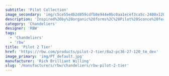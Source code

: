 ```yaml
---
subtitle: 'Pilot Collection'
image_secondary: 'img/c5ce55e4b2d059cdfb8e944e0bc0aa1ecef3ca5c-2400x1200.png'
description: 'Inspired%20by%20organic%20forms%2C%20Pilot%20Sconce%20features%20a%20rounded%2C%20shell-like%20shade.%20Available%20in%20a%20range%20of%20colors%2C%20lengths%2C%20and%20finishes.%20Lots%20of%20versatility%20to%20create%20different%20archetypes%20of%20wall%20fixtures%2C%20long%20vertical%20double%20arrangement%20or%20single%20stem.'
category: 'Chandeliers'
designer: 'RBW'
tags:
  - 'Chandeliers'
  - 'rbw'
title: 'Pilot 2 Tier'
href: 'https://rbw.com/products/pilot-2-tier/8a2-pc36-27-120_tm_dex'
image_primary: 'img/PT_default.jpg'
manufacturer: 'Rich Brilliant Willing'
slug: '/manufacturers/rbw/chandeliers/rbw-pilot-2-tier'
---
```

